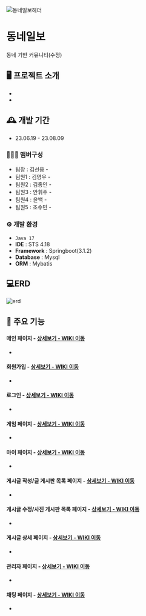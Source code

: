 ![동네일보헤더](https://github.com/jong9810/town/assets/109285716/5ab933ef-e0bc-4e5d-9d8d-d676b9ddd047)



# 동네일보
동네 기반 커뮤니티(수정)

## 🖥️ 프로젝트 소개
-	
-	

## 🕰️ 개발 기간
* 23.06.19 - 23.08.09

### 🧑‍🤝‍🧑 맴버구성
 - 팀장  : 김선웅 - 
 - 팀원1 : 김영우 - 
 - 팀원2 : 김종인 - 
 - 팀원3 : 안휘주 - 
 - 팀원4 : 윤백 - 
 - 팀원5 : 조수민 - 

### ⚙️ 개발 환경
- `Java 17`
- **IDE** : STS 4.18
- **Framework** : Springboot(3.1.2)
- **Database** : Mysql
- **ORM** : Mybatis

## 💻ERD

![erd](https://github.com/ha-neu1/DBOLeague/assets/107821879/41e09627-93d5-4115-b057-161dbdebd1fb)


## 📌 주요 기능
#### 메인 페이지 - <a href="" >상세보기 - WIKI 이동</a>
- 
#### 회원가입 - <a href="" >상세보기 - WIKI 이동</a>
- 
#### 로그인 - <a href="" >상세보기 - WIKI 이동</a>
- 
#### 게임 페이지 - <a href="" >상세보기 - WIKI 이동</a>
- 
#### 마이 페이지 - <a href="" >상세보기 - WIKI 이동</a>
- 
#### 게시글 작성/글 게시판 목록 페이지 - <a href="" >상세보기 - WIKI 이동</a>
- 
#### 게시글 수정/사진 게시판 목록 페이지 - <a href="" >상세보기 - WIKI 이동</a>
- 
#### 게시글 상세 페이지 - <a href="" >상세보기 - WIKI 이동</a>
- 
#### 관리자 페이지 - <a href="" >상세보기 - WIKI 이동</a>
- 
#### 채팅 페이지 - <a href="" >상세보기 - WIKI 이동</a>
- 
